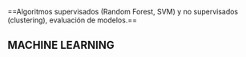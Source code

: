 
==Algoritmos supervisados (Random Forest,
SVM) y no supervisados (clustering),
evaluación de modelos.==
## MACHINE LEARNING ##
